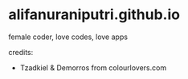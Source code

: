 # alifanuraniputri.github.io
female coder, love codes,  love apps


credits:
* Tzadkiel & Demorros from colourlovers.com